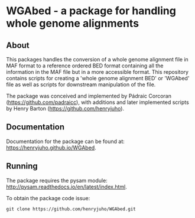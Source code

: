 # WGAbed - a package for handling whole genome alignments

## About

This packages handles the conversion of a whole genome alignment file 
in MAF format to a reference ordered BED format containing all the 
information in the MAF file but in a more accessible format. This 
repository contains scripts for creating a 'whole genome alignment BED' or 
'WGAbed' file as well as scripts for downstream manipulation of the file.

The package was conceived and implemented by Pádraic Corcoran 
(<https://github.com/padraicc>), with additions and later implemented scripts 
by Henry Barton (<https://github.com/henryjuho>).

## Documentation

Documentation for the package can be found at: <https://henryjuho.github.io/WGAbed>.

## Running

The package requires the pysam module: <http://pysam.readthedocs.io/en/latest/index.html>.

To obtain the package code issue:

```
git clone https://github.com/henryjuho/WGAbed.git
```


